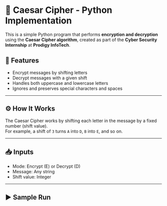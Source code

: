 # 🔐 Caesar Cipher - Python Implementation

This is a simple Python program that performs **encryption and decryption** using the **Caesar Cipher algorithm**, created as part of the **Cyber Security Internship** at **Prodigy InfoTech**.

## 📌 Features

- Encrypt messages by shifting letters
- Decrypt messages with a given shift
- Handles both uppercase and lowercase letters
- Ignores and preserves special characters and spaces

---

## ⚙️ How It Works

The Caesar Cipher works by shifting each letter in the message by a fixed number (shift value).  
For example, a shift of `3` turns `A` into `D`, `B` into `E`, and so on.

---

## 📥 Inputs

- Mode: Encrypt (E) or Decrypt (D)
- Message: Any string
- Shift value: Integer

---

## ▶️ Sample Run

